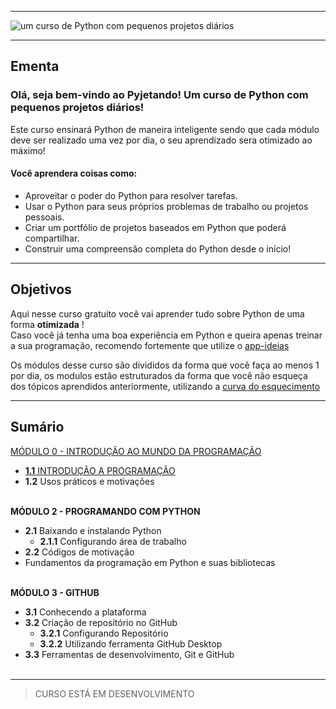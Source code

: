 <hr></hr>

![um curso de Python com pequenos projetos diários](https://user-images.githubusercontent.com/44483048/211658057-f8331a7f-b1ab-4fa8-8cde-f45d17a76c27.jpg)

<hr></hr>

## Ementa
### Olá, seja bem-vindo ao Pyjetando! Um curso de Python com pequenos projetos diários!

Este curso ensinará Python de maneira inteligente sendo que cada módulo deve ser realizado uma vez por dia, o seu aprendizado sera otimizado ao máximo!

#### Você aprendera coisas como:
- Aproveitar o poder do Python para resolver tarefas.
- Usar o Python para seus próprios problemas de trabalho ou projetos pessoais.
- Criar um portfólio de projetos baseados em Python que poderá compartilhar.
- Construir uma compreensão completa do Python desde o início!

<hr></hr>

## Objetivos

Aqui nesse curso gratuito você vai aprender tudo sobre Python de uma forma **otimizada** ! <br>
Caso você já tenha uma boa experiência em Python e queira apenas treinar a sua programação, recomendo fortemente que utilize o [app-ideias](https://github.com/florinpop17/app-ideas)<br>

Os módulos desse curso são divididos da forma que você faça ao menos 1 por dia, os modulos estão estruturados da forma que você não esqueça dos tópicos aprendidos anteriormente, utilizando a [curva do esquecimento](https://pt.wikipedia.org/wiki/Curva_do_esquecimento)

<hr></hr>

## Sumário
[MÓDULO 0 - INTRODUÇÃO AO MUNDO DA PROGRAMAÇÃO](MÓDULO%200)

- [**1.1** INTRODUÇÃO A PROGRAMAÇÃO](MÓDULO%200/INTRODUÇÃO%20A%20PROGRAMAÇÃO)
-	**1.2** Usos práticos e motivações


<br>__MÓDULO 2 - PROGRAMANDO COM PYTHON__
- **2.1** Baixando e instalando Python
  - **2.1.1** Configurando área de trabalho
- **2.2** Códigos de motivação
-	Fundamentos da programação em Python e suas bibliotecas<br><br>


__MÓDULO 3 - GITHUB__
- **3.1** Conhecendo a plataforma
- **3.2** Criação de repositório no GitHub
  - **3.2.1** Configurando Repositório
  - **3.2.2** Utilizando ferramenta GitHub Desktop
- **3.3**	Ferramentas de desenvolvimento, Git e GitHub<br><br>
<hr> </hr>



> CURSO ESTÁ EM DESENVOLVIMENTO
